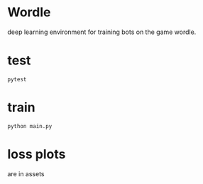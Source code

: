 # Wordle

deep learning environment for training bots on the game wordle.

# test

```pytest```

# train

```python main.py``` 

# loss plots

are in assets